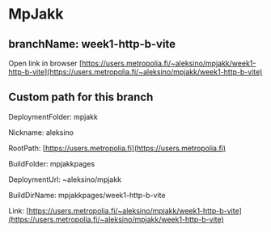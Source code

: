 # MpJakk

## branchName: week1-http-b-vite

Open link in browser [https://users.metropolia.fi/~aleksino/mpjakk/week1-http-b-vite](https://users.metropolia.fi/~aleksino/mpjakk/week1-http-b-vite)

## Custom path for this branch 

DeploymentFolder: mpjakk

Nickname: aleksino

RootPath: [https://users.metropolia.fi](https://users.metropolia.fi)

BuildFolder: mpjakkpages

DeploymentUrl: ~aleksino/mpjakk

BuildDirName: mpjakkpages/week1-http-b-vite

Link: [https://users.metropolia.fi/~aleksino/mpjakk/week1-http-b-vite](https://users.metropolia.fi/~aleksino/mpjakk/week1-http-b-vite)